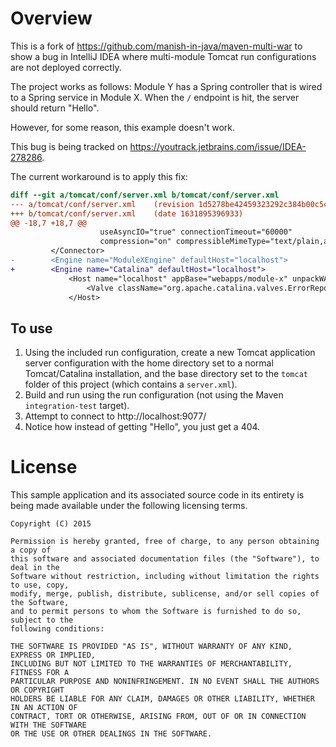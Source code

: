 # Overview

This is a fork of https://github.com/manish-in-java/maven-multi-war to show a bug in IntelliJ IDEA where multi-module
Tomcat run configurations are not deployed correctly.

The project works as follows: Module Y has a Spring controller that is wired to a Spring service in Module X. When
the `/` endpoint is hit, the server should return "Hello".

However, for some reason, this example doesn't work.

This bug is being tracked on https://youtrack.jetbrains.com/issue/IDEA-278286.

The current workaround is to apply this fix:

```patch
diff --git a/tomcat/conf/server.xml b/tomcat/conf/server.xml
--- a/tomcat/conf/server.xml	(revision 1d5278be42459323292c384b00c5cad1840fb90f)
+++ b/tomcat/conf/server.xml	(date 1631895396933)
@@ -18,7 +18,7 @@
                    useAsyncIO="true" connectionTimeout="60000"
                    compression="on" compressibleMimeType="text/plain,application/json" >
         </Connector>
-        <Engine name="ModuleXEngine" defaultHost="localhost">
+        <Engine name="Catalina" defaultHost="localhost">
             <Host name="localhost" appBase="webapps/module-x" unpackWARs="true" autoDeploy="true">
                 <Valve className="org.apache.catalina.valves.ErrorReportValve"  showReport="false" showServerInfo="false"/>
             </Host>
```

## To use

1. Using the included run configuration, create a new Tomcat application server configuration with the home directory set
   to a normal Tomcat/Catalina installation, and the base directory set to the `tomcat` folder of this project
   (which contains a `server.xml`).
2. Build and run using the run configuration (not using the Maven `integration-test` target).
3. Attempt to connect to http://localhost:9077/
4. Notice how instead of getting "Hello", you just get a 404.

# License
This sample application and its associated source code in its entirety is being made
available under the following licensing terms.

    Copyright (C) 2015

    Permission is hereby granted, free of charge, to any person obtaining a copy of
    this software and associated documentation files (the "Software"), to deal in the
    Software without restriction, including without limitation the rights to use, copy,
    modify, merge, publish, distribute, sublicense, and/or sell copies of the Software,
    and to permit persons to whom the Software is furnished to do so, subject to the
    following conditions:

    THE SOFTWARE IS PROVIDED "AS IS", WITHOUT WARRANTY OF ANY KIND, EXPRESS OR IMPLIED,
    INCLUDING BUT NOT LIMITED TO THE WARRANTIES OF MERCHANTABILITY, FITNESS FOR A
    PARTICULAR PURPOSE AND NONINFRINGEMENT. IN NO EVENT SHALL THE AUTHORS OR COPYRIGHT
    HOLDERS BE LIABLE FOR ANY CLAIM, DAMAGES OR OTHER LIABILITY, WHETHER IN AN ACTION OF
    CONTRACT, TORT OR OTHERWISE, ARISING FROM, OUT OF OR IN CONNECTION WITH THE SOFTWARE
    OR THE USE OR OTHER DEALINGS IN THE SOFTWARE.
